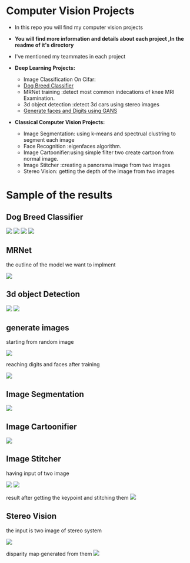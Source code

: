 


# Computer Vision Projects

	

 - In this repo you will find my computer vision projects
 - **You will find more information and details about each project ,In the readme  of it's directory**
 - I've mentioned my teammates in each project 
 - **Deep Learning Projects:**
	- 	Image Classification On Cifar:
	-	[Dog Breed Classifier](https://github.com/zeyad3ezzat/DL-Udacity-Nanodegree/tree/master/Projects/dog_bread_classification_CNN)
	- 	MRNet training  :detect most common indecations of knee MRI Examination.
	- 	3d object detection :detect 3d cars using stereo images 
	-	[Generate faces and Digits using GANS](https://github.com/zeyad3ezzat/DL-Udacity-Nanodegree/tree/master/Projects/face_generation_GANs)



- **Classical Computer Vision Projects:**
	 - Image Segmentation: using k-means and spectrual clustring to segment each image
	 - Face Recognition :eigenfaces algorithm.
	 - Image Cartoonifier:using simple filter two create cartoon from normal image.
	 - Image Stitcher :creating a panorama image from two images 
	 - Stereo Vision: getting the depth of the image from two images
	
		


	

# Sample of the results
## Dog Breed Classifier
![](https://github.com/zeyad3ezzat/DL-Udacity-Nanodegree/blob/master/Projects/dog_bread_classification_CNN/dog-project/images/detected_bulldog.jpg)
![](https://github.com/zeyad3ezzat/DL-Udacity-Nanodegree/blob/master/Projects/dog_bread_classification_CNN/dog-project/images/detected_golden.jpg)
![](https://github.com/zeyad3ezzat/DL-Udacity-Nanodegree/blob/master/Projects/dog_bread_classification_CNN/dog-project/images/detected%20human.jpg)
![](https://github.com/zeyad3ezzat/DL-Udacity-Nanodegree/blob/master/Projects/dog_bread_classification_CNN/dog-project/images/detected_other.jpg)
## MRNet
the outline of the model we want to implment 
	  
![](MRNet-Classification/outline.jpg)

## 3d object Detection 
![](3d%20object%20Detection/results/r1.jpg)
![](3d%20object%20Detection/results/r2.jpg)

## generate images
starting from random image

![](https://github.com/zeyad3ezzat/DL-Udacity-Nanodegree/blob/master/Projects/face_generation_GANs/face_generation/images/start.jpg)

reaching digits and faces after training 

![](https://github.com/zeyad3ezzat/DL-Udacity-Nanodegree/blob/master/Projects/face_generation_GANs/face_generation/images/generated.jpg)

## Image Segmentation
![](Image-Segmentation/images/original%20and%20result.jpg)
## Image Cartoonifier
![](Image-Cartoonifying/images/Before%20and%20After.jpg)
## Image Stitcher 
having input of two image 

![](Image-Mosaics-Stitcher/images/first%20image.jpg)
![](Image-Mosaics-Stitcher/images/second%20image.jpg)

result after getting the keypoint and stitching them 
![](Image-Mosaics-Stitcher/images/panorama.jpg)
## Stereo Vision 
the input is two image of stereo system  

![](Stereo-Vision/images/stereo_vision.jpg)

disparity map generated from them 
![](Stereo-Vision/images/Disparity.jpg)


